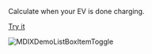 Calculate when your EV is done charging.

[Try it](https://corvinsz.github.io/EVChargeCalculator/)

![MDIXDemoListBoxItemToggle](https://github.com/user-attachments/assets/6260e3a8-b9a7-4a6b-92f3-2a580c9ff7e9)
